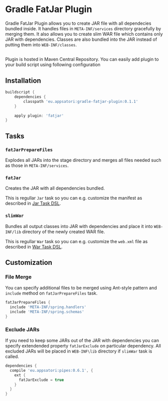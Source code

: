 # Gradle FatJar Plugin

Gradle FatJar Plugin allows you to create JAR file with all dependecies bundled inside. It handles files in `META-INF/services`
directory gracefully by merging them. It also allows you to create slim WAR file which contains only JAR with dependencies.
Classes are also bundled into the JAR instead of putting them into `WEB-INF/classes`.


## 


Plugin is hosted in Maven Central Repository. You can easily add plugin to your build script using following configuration

## Installation

```groovy
buildscript {
    dependencies {
        classpath 'eu.appsatori:gradle-fatjar-plugin:0.1.1'
    }
    
    apply plugin: 'fatjar'
}
```

## Tasks

### `fatJarPrepareFiles`

Explodes all JARs into the stage directory and merges all files needed such as those in `META-INF/services`.

### `fatJar`

Creates the JAR with all dependencies bundled. 

This is regullar `Jar` task so you can e.g. customize the manifest as
described in [Jar Task DSL](http://gradle.org/docs/current/dsl/org.gradle.api.tasks.bundling.Jar.html).

### `slimWar`

Bundles all output classes into JAR with dependencies and place it into `WEB-INF/lib` directory of the newly created
WAR file.

This is regullar `War` task so you can e.g. customize the `web.xml` file as
described in [War Task DSL](http://gradle.org/docs/current/dsl/org.gradle.api.tasks.bundling.War.html).

## Customization


### File Merge

You can specify additional files to be merged using Ant-style pattern and `include` method on `fatJarPrepareFiles` task.

```groovy
fatJarPrepareFiles {
  include 'META-INF/spring.handlers'
  include 'META-INF/spring.schemas'
}
```

### Exclude JARs

If you need to keep some JARs out of the JAR with dependencies you can specify extendended property `fatJarExclude` on
particular dependency. All excluded JARs will be placed in `WEB-INF\lib` directory if `slimWar` task is called.

```groovy
dependencies {
  compile 'eu.appsatori:pipes:0.6.1', {
    ext {
      fatJarExclude = true
    }
  }
}
```



